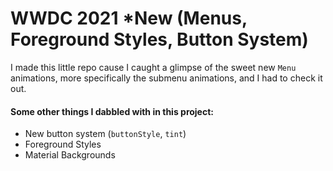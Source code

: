 # WWDC 2021 *New (Menus, Foreground Styles, Button System)

I made this little repo cause I caught a glimpse of the sweet new `Menu` animations, more specifically the submenu animations, and I had to check it out.

#### Some other things I dabbled with in this project:
- New button system (`buttonStyle`, `tint`)
- Foreground Styles
- Material Backgrounds
